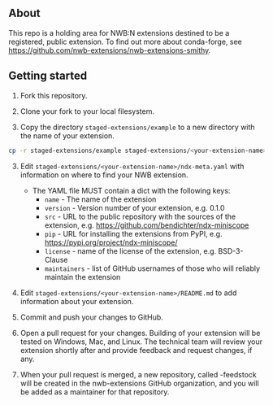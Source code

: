 ## About
This repo is a holding area for NWB:N extensions destined to be a registered, public 
extension. To find out more about conda-forge, see 
https://github.com/nwb-extensions/nwb-extensions-smithy.

## Getting started

1. Fork this repository.

2. Clone your fork to your local filesystem.

2. Copy the directory `staged-extensions/example` to a new directory
with the name of your extension.

  ```bash
cp -r staged-extensions/example staged-extensions/<your-extension-name>
```

3. Edit `staged-extensions/<your-extension-name>/ndx-meta.yaml`
with information on where to find your NWB extension.
    - The YAML file MUST contain a dict with the following keys:
      - `name` - The name of the extension
      - `version` - Version number of your extension, e.g. 0.1.0
      - `src` - URL to the public repository with the sources of the extension, e.g. https://github.com/bendichter/ndx-miniscope
      - `pip` - URL for installing the extensions from PyPI, e.g. https://pypi.org/project/ndx-miniscope/
      - `license` - name of the license of the extension, e.g. BSD-3-Clause
      - `maintainers` - list of GitHub
      usernames of those who will reliably maintain the extension

4. Edit `staged-extensions/<your-extension-name>/README.md`
to add information about your extension.

5. Commit and push your changes to GitHub. 

5. Open a pull request for your changes. Building of your extension will be tested on Windows,
Mac, and Linux. The technical team will review your extension shortly after
and provide feedback and request changes, if any.

6. When your pull request is merged, a new repository, called
<your-extension-name>-feedstock will be created in the nwb-extensions
GitHub organization, and you will be added as a maintainer for that repository.
